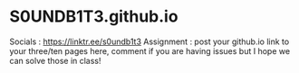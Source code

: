 # S0UNDB1T3.github.io
Socials : https://linktr.ee/s0undb1t3
Assignment : post your github.io link to your three/ten pages here, comment if you are having issues but I hope we can solve those in class!
